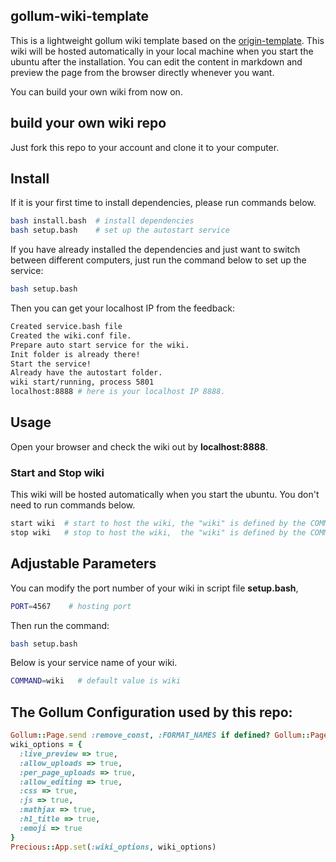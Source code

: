 ## gollum-wiki-template
This is a lightweight gollum wiki template based on the [origin-template](https://github.com/yuzhangbit/wiki-Barebone). This wiki will be hosted automatically in your local machine when you start the ubuntu after the installation. You can edit the content in markdown and preview the page from the browser directly whenever you want.

You can build your own wiki from now on.

## build your own wiki repo
Just fork this repo to your account and clone it to your computer.

## Install

If it is your first time to install dependencies, please run commands below.

```bash
bash install.bash  # install dependencies
bash setup.bash    # set up the autostart service
```

If you have already installed the dependencies and just want to switch between different computers, just run the command below to set up the service:

```bash
bash setup.bash
```

Then you can get your localhost IP from the feedback:
```bash
Created service.bash file
Created the wiki.conf file.
Prepare auto start service for the wiki.
Init folder is already there!
Start the service!
Already have the autostart folder.
wiki start/running, process 5801
localhost:8888 # here is your localhost IP 8888.
```

## Usage
Open your browser and check the wiki out by **localhost:8888**.

### Start and Stop wiki
This wiki will be hosted automatically when you start the ubuntu. You don't need to run commands below.
```bash
start wiki  # start to host the wiki, the "wiki" is defined by the COMMAND variable.
stop wiki   # stop to host the wiki,  the "wiki" is defined by the COMMAND variable.
```

## Adjustable Parameters
You can modify the port number of your wiki in script file **setup.bash**,
```bash
PORT=4567    # hosting port
```
Then run the command:
```bash
bash setup.bash
```

Below is your service name of your wiki.
```bash
COMMAND=wiki   # default value is wiki
```

## The Gollum Configuration used by this repo:
```ruby
Gollum::Page.send :remove_const, :FORMAT_NAMES if defined? Gollum::Page::FORMAT_NAMES
wiki_options = {
  :live_preview => true,
  :allow_uploads => true,
  :per_page_uploads => true,
  :allow_editing => true,
  :css => true,
  :js => true,
  :mathjax => true,
  :h1_title => true,
  :emoji => true
}
Precious::App.set(:wiki_options, wiki_options)
```
